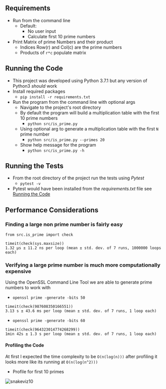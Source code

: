 ## Requirements
- Run from the command line
    - Default:
        - No user input
        - Calculate first 10 prime numbers
- Print Matrix of prime Numbers and their product
    - Indices Row(r) and Col(c) are the prime numbers
    - Products of `r*c` populate matrix

## Running the Code
- This project was developed using Python 3.7.1 but any version of Python3 _should_ work
- Install required packages
    - `pip install -r requirements.txt`
- Run the program from the command line with optional args
    - Navigate to the project's root directory
    - By default the program will build a multiplication table with the first 10 prime numbers
        - `python src/is_prime.py`
    - Using optional arg to generate a multiplication table with the first `N` prime number
        - `python src/is_prime.py --primes 20`
    - Show help message for the program
        - `python src/is_prime.py -h`

## Running the Tests
- From the root directory of the project run the tests using *Pytest*
    - `pytest -v`
- Pytest would have been installed from the _requirements.txt_ file see [Running the
  Code](#running-the-code)

## Performance Considerations
### Finding a large non prime number is fairly easy
```
from src.is_prime import check

timeit(check(sys.maxsize))
1.32 µs ± 11.2 ns per loop (mean ± std. dev. of 7 runs, 1000000 loops each)
```

### Verifying a large prime number is much more computationally expensive
Using the OpenSSL Command Line Tool we are able to generate prime numbers to work with
- `openssl prime -generate -bits 50`
```
timeit(check(987608350166551))
3.13 s ± 43.6 ms per loop (mean ± std. dev. of 7 runs, 1 loop each)
```

- `openssl prime -generate -bits 60`
```
timeit(check(964323014774268299))
1min 42s ± 1.3 s per loop (mean ± std. dev. of 7 runs, 1 loop each)
```

#### Profiling the Code
At first I expected the time complexity to be `O(n(log(n)))` after profiling it looks more like its
running at `O(n(log(n^2)))`

- Profile for first 10 primes

![snakeviz10](profile/img/profile_ten_pimes.png)
